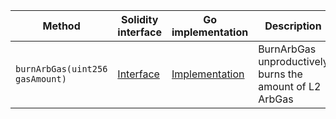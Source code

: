 <table>
  <thead>
    <tr>
      <th>Method</th>
      <th>Solidity interface</th>
      <th>Go implementation</th>
      <th>Description</th>
    </tr>
  </thead>
  <tbody>
    <tr>
      <td>
        <code>burnArbGas(uint256 gasAmount)</code>
      </td>
      <td>
        <a
          href="https://github.com/OffchainLabs/nitro-contracts/blob/9edc1b943ed0255f050f91f265d96bc1ad9de1a2/src/precompiles/ArbosTest.sol#L13"
          target="_blank"
        >
          Interface
        </a>
      </td>
      <td>
        <a
          href="https://github.com/OffchainLabs/nitro/blob/v2.1.1/precompiles/ArbosTest.go#L16"
          target="_blank"
        >
          Implementation
        </a>
      </td>
      <td>BurnArbGas unproductively burns the amount of L2 ArbGas</td>
    </tr>
  </tbody>
</table>

